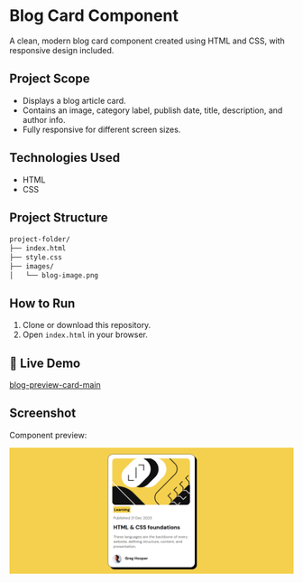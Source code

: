 # Blog Card Component

A clean, modern blog card component created using HTML and CSS, with responsive design included.

## Project Scope

- Displays a blog article card.
- Contains an image, category label, publish date, title, description, and author info.
- Fully responsive for different screen sizes.

## Technologies Used

- HTML
- CSS

## Project Structure

```
project-folder/
├── index.html
├── style.css
├── images/
│   └── blog-image.png
```

## How to Run

1. Clone or download this repository.
2. Open `index.html` in your browser.


## 🔗 Live Demo  
[blog-preview-card-main](https://blog-preview-card-thayub.netlify.app/)
## Screenshot

Component preview:

![Blog Card Component](./images/blogpreviwcard.png)
